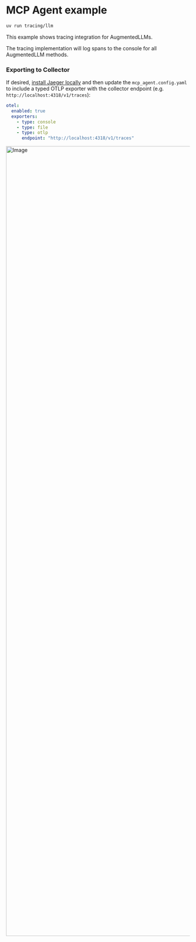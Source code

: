 # MCP Agent example

```bash
uv run tracing/llm
```

This example shows tracing integration for AugmentedLLMs.

The tracing implementation will log spans to the console for all AugmentedLLM methods.

### Exporting to Collector

If desired, [install Jaeger locally](https://www.jaegertracing.io/docs/2.5/getting-started/) and then update the `mcp_agent.config.yaml` to include a typed OTLP exporter with the collector endpoint (e.g. `http://localhost:4318/v1/traces`):

```yaml
otel:
  enabled: true
  exporters:
    - type: console
    - type: file
    - type: otlp
      endpoint: "http://localhost:4318/v1/traces"
```

<img width="2160" alt="Image" src="https://github.com/user-attachments/assets/f2d1cedf-6729-4ce1-9530-ec9d5653103d" />
